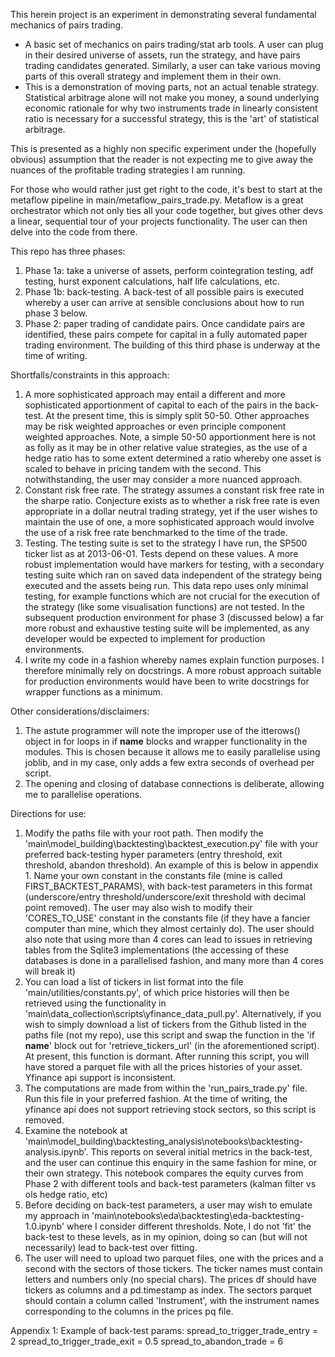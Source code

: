 This herein project is an experiment in demonstrating several fundamental mechanics of pairs trading.

- A basic set of mechanics on pairs trading/stat arb tools. A user can plug in their desired universe of assets, run the strategy, and have pairs trading candidates generated. Similarly, a user can take various moving parts of this overall strategy and implement them in their own.
- This is a demonstration of moving parts, not an actual tenable strategy. Statistical arbitrage alone will not make you money, a sound underlying economic rationale for why two instruments trade in linearly consistent ratio is necessary for a successful strategy, this is the 'art' of statistical arbitrage.

This is presented as a highly non specific experiment under the (hopefully obvious) assumption that the reader is not expecting me to give away the nuances of the profitable trading strategies I am running.

For those who would rather just get right to the code, it's best to start at the metaflow pipeline in main/metaflow_pairs_trade.py. Metaflow is a great orchestrator which not only ties all your code together, but gives other devs a linear, sequential tour of your projects functionality. The user can then delve into the code from there.


This repo has three phases:
1. Phase 1a: take a universe of assets, perform cointegration testing, adf testing, hurst exponent calculations, half life calculations, etc.
2. Phase 1b: back-testing. A back-test of all possible pairs is executed whereby a user can arrive at sensible conclusions about how to run phase 3 below.
3. Phase 2: paper trading of candidate pairs. Once candidate pairs are identified, these pairs compete for capital in a fully automated paper trading environment. The building of this third phase is underway at the time of writing.


Shortfalls/constraints in this approach:
1. A more sophisticated approach may entail a different and more sophisticated apportionment of capital to each of the pairs in the back-test. At the present time, this is simply split 50-50. Other approaches may be risk weighted approaches or even principle component weighted approaches. Note, a simple 50-50 apportionment here is not as folly as it may be in other relative value strategies, as the use of a hedge ratio has to some extent determined a ratio whereby one asset is scaled to behave in pricing tandem with the second. This notwithstanding, the user may consider a more nuanced approach.
2. Constant risk free rate. The strategy assumes a constant risk free rate in the sharpe ratio. Conjecture exists as to whether a risk free rate is even appropriate in a dollar neutral trading strategy, yet if the user wishes to maintain the use of one, a more sophisticated approach would involve the use of a risk free rate benchmarked to the time of the trade.
3. Testing. The testing suite is set to the strategy I have run, the SP500 ticker list as at 2013-06-01. Tests depend on these values. A more robust implementation would have markers for testing, with a secondary testing suite which ran on saved data independent of the strategy being executed and the assets being run. This data repo uses only minimal testing, for example functions which are not crucial for the execution of the strategy (like some visualisation functions) are not tested. In the subsequent production environment for phase 3 (discussed below) a far more robust and exhaustive testing suite will be implemented, as any developer would be expected to implement for production environments.
4. I write my code in a fashion whereby names explain function purposes. I therefore minimally rely on docstrings. A more robust approach suitable for production environments would have been to write docstrings for wrapper functions as a minimum.

Other considerations/disclaimers:
1. The astute programmer will note the improper use of the itterows() object in for loops in if __name__ blocks and wrapper functionality in the modules. This is chosen because it allows me to easily parallelise using joblib, and in my case, only adds a few extra seconds of overhead per script.
2. The opening and closing of database connections is deliberate, allowing me to parallelise operations.


Directions for use:
1. Modify the paths file with your root path. Then modify the 'main\model_building\backtesting\backtest_execution.py' file with your preferred back-testing hyper parameters (entry threshold, exit threshold, abandon threshold). An example of this is below in appendix 1. Name your own constant in the constants file (mine is called FIRST_BACKTEST_PARAMS), with back-test parameters in this format (underscore/entry threshold/underscore/exit threshold with decimal point removed). The user may also wish to modify their 'CORES_TO_USE' constant in the constants file (if they have a fancier computer than mine, which they almost certainly do). The user should also note that using more than 4 cores can lead to issues in retrieving tables from the Sqlite3 implementations (the accessing of these databases is done in a parallelised fashion, and many more than 4 cores will break it)
2. You can load a list of tickers in list format into the file 'main/utilities/constants.py', of which price histories will then be retrieved using the functionality in 'main\data_collection\scripts\yfinance_data_pull.py'. Alternatively, if you wish to simply download a list of tickers from the Github listed in the paths file (not my repo), use this script and swap the function in the 'if __name__' block out for 'retrieve_tickers_url' (in the aforementioned script). At present, this function is dormant. After running this script, you will have stored a parquet file with all the prices histories of your asset. Yfinance api support is inconsistent.
3. The computations are made from within the 'run_pairs_trade.py' file. Run this file in your preferred fashion. At the time of writing, the yfinance api does not support retrieving stock sectors, so this script is removed.
4. Examine the notebook at 'main\model_building\backtesting_analysis\notebooks\backtesting-analysis.ipynb'. This reports on several initial metrics in the back-test, and the user can continue this enquiry in the same fashion for mine, or their own strategy. This notebook compares the equity curves from Phase 2 with different tools and back-test parameters (kalman filter vs ols hedge ratio, etc)
5. Before deciding on back-test parameters, a user may wish to emulate my approach in 'main\notebooks\eda\backtesting\eda-backtesting-1.0.ipynb' where I consider different thresholds. Note, I do not 'fit' the back-test to these levels, as in my opinion, doing so can (but will not necessarily) lead to back-test over fitting.
6. The user will need to upload two parquet files, one with the prices and a second with the sectors of those tickers. The ticker names must contain letters and numbers only (no special chars). The prices df should have tickers as columns and a pd.timestamp as index. The sectors parquet should contain a column called 'Instrument', with the instrument names corresponding to the columns in the prices pq file.


Appendix 1: Example of back-test params:
    spread_to_trigger_trade_entry = 2
    spread_to_trigger_trade_exit = 0.5
    spread_to_abandon_trade = 6
